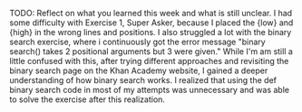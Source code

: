 TODO: Reflect on what you learned this week and what is still unclear.
I had some difficulty with Exercise 1, Super Asker, because I placed the {low} and {high} in the wrong lines and positions. I also struggled a lot with the binary search exercise, where i continuously got the error message "binary search() takes 2 positional arguments but 3 were given." While I'm am still a little confused with this, after trying different approaches and revisiting the binary search page on the Khan Academy website, I gained a deeper understanding of how binary search works. I realized that using the def binary search code in most of my attempts was unnecessary and was able to solve the exercise after this realization.
